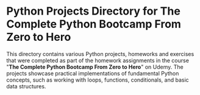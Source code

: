 # Python Projects Directory for The Complete Python Bootcamp From Zero to Hero

This directory contains various Python projects, homeworks and exercises that were completed as part of the homework assignments in the course "**The Complete Python Bootcamp From Zero to Hero**" on Udemy. The projects showcase practical implementations of fundamental Python concepts, such as working with loops, functions, conditionals, and basic data structures.



